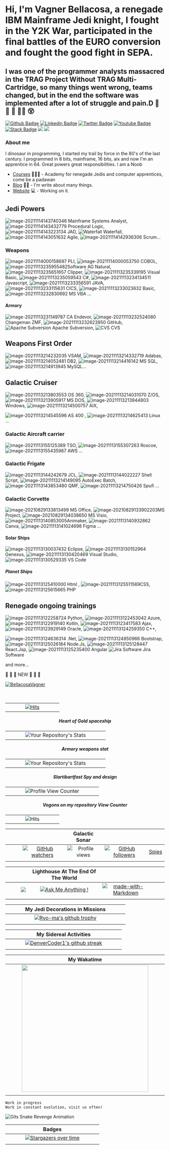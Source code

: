 # Hi, I'm Vagner Bellacosa, a renegade IBM Mainframe Jedi knight, I fought in the Y2K War, participated in the final battles of the EURO conversion and fought the good fight in SEPA.


## I was one of the programmer analysts massacred in the TRAG Project Without TRAG Multi-Cartridge, so many things went wrong, teams changed, but in the end the software was implemented after a lot of struggle and pain.D 🤪 🤪 🤪 😮‍💨 😵



[![Github Badge](https://img.shields.io/badge/-Github-000?style=flat-square&logo=Github&logoColor=white&link=https://github.com/VagnerBellacosa)](https://github.com/VagnerBellacosa)
[![Linkedin Badge](https://img.shields.io/badge/-LinkedIn-blue?style=flat-square&logo=Linkedin&logoColor=white&link=https://www.linkedin.com/in/vagnerbellacosa/)](https://www.linkedin.com/in/vagnerbellacosa/)
[![Twitter Badge](https://img.shields.io/badge/-Twitter-1ca0f1?style=flat-square&labelColor=1ca0f1&logo=twitter&logoColor=white&link=https://twitter.com/BellacosaVagner)](https://twitter.com/BellacosaVagner)
[![Youtube Badge](https://img.shields.io/badge/-YouTube-ff0000?style=flat-square&labelColor=ff0000&logo=youtube&logoColor=white&link=https://www.youtube.com/user/vagnerbellacosa)](https://www.youtube.com/user/vagnerbellacosa)
[![Stack Badge](https://img.shields.io/badge/-Stack%20overflow-FE7A16?style=flat-square&logo=stack-overflow&logoColor=white&link=https://stackoverflow.com/users/16342776/vagner-bellacosa)](https://stackoverflow.com/users/16342776/vagner-bellacosa)
<a href="https://api.whatsapp.com/send?phone=5519983190111&" alt="WhatsApp">
<img src="https://img.shields.io/badge/-WhatsApp-25d366?style=flat-square&labelColor=25d366&logo=whatsapp&logoColor=white&link=API-DO-SEU-WHATSAPP"/></a>
<a href="https://www.instagram.com/vagnerbellacosa/" alt="Instagram">
<img src="https://img.shields.io/badge/-Instagram-DF0174?style=flat-square&labelColor=DF0174&logo=instagram&logoColor=white&link=LINK-DO-SEU-INSTAGRAM"/></a>


### About me
I dinosaur in programming, I started my trail by force in the 80's of the last century. I programmed in 8 bits, mainframe, 16 bits, aix and now I'm an apprentice in 64.
Great powers great responsibilities. I am a Noob

- [Courses](https://digitalinnovation.one/sign-up?ref=R5J3ZLTIFS) 👨🏼‍🏫 - Academy for renegade Jedis and computer apprentices, come be a padawan
- [Blog](https://andarilhovisitaportugal.blogspot.com/) ✍🏼 - I'm write about many things.
- [Website](https://eljefemidnightlunch.blogspot.com/) 💻 - Working on it.

## Jedi Powers
 ![image-20211114143740346](Image/image-20211114143740346.png) Mainframe Systems Analyst, ![image-20211114143432779](Image/image-20211114143432779.png) Procedural Logic, ![image-20211114143223134](Image/image-20211114143223134.png)  JAD, ![Waterfall](Image/Waterfall.png) Waterfall,![image-20211114143051632](Image/image-20211114143051632.png) Agile, ![image-20211114142936306](Image/image-20211114142936306.png) Scrum... 

### Weapons 
![image-20211114000158697](Image/image-20211114000158697.png) PLI, ![image-20211114000053750](Image/image-20211114000053750.png)  COBOL,  ![image-20211113235955482](Image/image-20211113235955482.png)Software AG Natural,  ![image-20211113235651657](Image/image-20211113235651657.png)  Clipper,  ![image-20211113235339195](Image/image-20211113235339195.png)  Visual Basic, ![image-20211113235059543](Image/image-20211113235059543.png)  C#, ![image-20211113234134511](Image/image-20211113234134511.png) Javascript, ![image-20211113233356591](Image/image-20211113233356591.png) JAVA, ![image-20211113233115631](Image/image-20211113233115631.png)  CICS,  ![image-20211113233023632](Image/image-20211113233023632.png)  Basic, ![image-20211113232830692](Image/image-20211113232830692.png) MS VBA ...

#### Armory 
![image-20211113231149787](Image/image-20211113231149787.png) CA Endevor, ![image-20211113232524080](Image/image-20211113232524080.png) Changeman ZMF,  ![image-20211113232623950](Image/image-20211113232623950.png) GitHub, ![Apache Subversion](Image/ApacheSubversion.png) Apache Subversion, ![ CVS ](Image/CVS.png) CVS

## Weapons First Order
![image-20211113214232035](Image/image-20211113214232035.png) VSAM,  ![image-20211113214332719](Image/image-20211113214332719.png) Adabas,  ![image-20211113214052481](Image/image-20211113214052481.png) DB2,   ![image-20211113214416142](Image/image-20211113214416142.png) MS SQL,  ![image-20211113214913945](Image/image-20211113214913945.png) MySQL...

## Galactic Cruiser 
![image-20211113213803553](Image/image-20211113213803553.png) OS 360,   ![image-20211113214031070](Image/image-20211113214031070.png)  Z/OS,   ![image-20211113213905917](Image/image-20211113213905917.png) MS DOS,  ![image-20211113213944803](Image/image-20211113213944803.png) Windows,  ![image-20211113214500757](Image/image-20211113214500757.png)  AIX,  

![image-20211113214545596](Image/image-20211113214545596.png)  AS 400 ,  ![image-20211113214625413](Image/image-20211113214625413.png) Linux ...

### Galactic Aircraft carrier

![image-20211113155125389](Image/image-20211113155125389.png)  TSO,   ![image-20211113155307263](Image/image-20211113155307263.png) Roscoe,  ![image-20211113155435967](Image/image-20211113155435967.png)  AWS ...

### Galactic Frigate 

 ![image-20211113144242679](Image/image-20211113144242679.png)   JCL,   ![image-20211113144022227](Image/image-20211113144022227.png)  Shell Script,   ![image-20211113214149095](Image/image-20211113214149095.png) AutoExec Batch,   ![image-20211113143853480](Image/image-20211113143853480.png) QMF,  ![image-20211113214750426](Image/image-20211113214750426.png) Spufi ...

### Galactic Corvette 

![image-20210829133813499](Image/image-20210829133813499.png)  MS Office,    ![image-20210829133902203](Image/image-20210829133902203.png)MS Project,  ![image-20210829134038650](Image/image-20210829134038650.png) MS Visio,   ![image-20211113140853005](Image/image-20211113140853005.png)Animaker,   ![image-20211113140932862](Image/image-20211113140932862.png)Canva,  ![image-20211113141024698](Image/image-20211113141024698.png) Figma ...

#### Solar Ships
 ![image-20211113130037432](Image/image-20211113130037432.png)  Eclipse,  ![image-20211113130152964](Image/image-20211113130152964.png)  Genexus,   ![image-20211113130420469](Image/image-20211113130420469.png)  Visual Studio,   ![image-20211113130529335](Image/image-20211113130529335.png) VS Code

##### Planet Ships
![image-20211113125410000](Image/image-20211113125410000.png) Html ,  ![image-20211113125511569](Image/image-20211113125511569.png)CSS, ![image-20211113125615665](Image/image-20211113125615665.png) PHP 

## Renegade ongoing trainings
![image-20211113122258724](Image/image-20211113122258724.png)   Python,  ![image-20211113122453042](Image/image-20211113122453042.png)  Azure,  ![image-20211113122919140](Image/image-20211113122919140.png)  Kotlin,    ![image-20211113123417583](Image/image-20211113123417583.png)  Ajax,   ![image-20211113123929149](Image/image-20211113123929149.png) Oracle,  ![image-20211113124259350](Image/image-20211113124259350.png)  C++,

![image-20211113124636314](Image/image-20211113124636314.png) .Net,   ![image-20211113124850966](Image/image-20211113124850966.png) Bootstrap,  ![image-20211113125026184](Image/image-20211113125026184.png) Node.Js, ![image-20211113125128447](Image/image-20211113125128447.png) React.Jsp,    ![image-20211113125235400](Image/image-20211113125235400.png) Angular   ![Jira Software](Image/Jira-Software-logo.png)  Jira Software

and more...


📰  📰  📰 NEW 📯  📯  📯

<div>
    <a href="https://twitter.com/BellacosaVagner" target="blank">
    <img src="https://img.shields.io/twitter/follow/BellacosaVagner?logo=twitter&style=for-the-badge" alt="BellacosaVagner" />
  </a>

</div>

<br>
<br>

<center>

| | | |
| :---: |  :---: |  :---: |
|  &nbsp; &nbsp; &nbsp; &nbsp; &nbsp; |  [![Hits](https://hits.seeyoufarm.com/api/count/incr/badge.svg?url=https%3A%2F%2Fgithub.com%2FVagnerBellacosa&count_bg=%2379C83D&title_bg=%23555555&icon=skyliner.svg&icon_color=%23E7E7E7&title=hits&edge_flat=false)](https://hits.seeyoufarm.com) |  &nbsp; &nbsp; &nbsp; &nbsp; &nbsp; | 

 ##### Heart of Gold spaceship
| | | |
| :---: |  :---: |  :---: |
|  &nbsp; &nbsp; &nbsp; &nbsp; &nbsp; | ![Your Repository's Stats](https://github-readme-stats.vercel.app/api?username=VagnerBellacosa&show_icons=true) |  &nbsp; &nbsp; &nbsp; &nbsp; &nbsp; |

##### Armory weapons stat
| | | |
| :---: |  :---: |  :---: |
|  &nbsp; &nbsp; &nbsp; &nbsp; &nbsp; | ![Your Repository's Stats](https://github-readme-stats.vercel.app/api/top-langs/?username=VagnerBellacosa&theme=blue-green) |  &nbsp; &nbsp; &nbsp; &nbsp; &nbsp; |

##### Slartibartfast Spy and design
| |  | |
| :---: |  :---: |  :---: |
|  &nbsp; &nbsp; &nbsp; &nbsp; &nbsp; | ![Profile View Counter](https://komarev.com/ghpvc/?username=VagnerBellacosa) |  &nbsp; &nbsp; &nbsp; &nbsp; &nbsp; |

##### Vogons on my repository View Counter
| |  | |
| :---: |  :---: |  :---: |
|  &nbsp; &nbsp; &nbsp; &nbsp; &nbsp; | ![Hits](https://hitcounter.pythonanywhere.com/count/tag.svg?url=https://github.com/VagnerBellacosa/DIO_Bootcamps) |  &nbsp; &nbsp; &nbsp; &nbsp; &nbsp; |

| | | **Galactic Sonar** | | |
| :---: | :---: | :---: | :---: |  :---: |
| &nbsp; &nbsp; &nbsp; &nbsp; &nbsp; |  [![GitHub watchers](https://img.shields.io/github/watchers/Naereen/StrapDown.js.svg?style=social&label=Watch&maxAge=2592000)](https://GitHub.com/VagnerBellacosa/StrapDown.js/watchers/)  |    ![Profile views](https://gpvc.arturio.dev/VagnerBellacosa)   |  [![GitHub followers](https://img.shields.io/github/followers/VagnerBellacosa.svg?style=social&label=Follow&maxAge=2592000)](https://github.com/VagnerBellacosa?tab=followers)   | [Spies](https://profile-counter.glitch.me/VagnerBellacosa/count.svg) |
| | | | | |

| | | **Lighthouse At The End Of The World**  | | |
| :---: | :---: | :---: | :---: | :---: |
| &nbsp; &nbsp; &nbsp; &nbsp; &nbsp; | <a href="mailto:vagnerbellacosa@gmail.com?"><img src="https://img.shields.io/badge/gmail-%23DD0031.svg?&style=for-the-badge&logo=gmail&logoColor=white"/></a> |   [![Ask Me Anything !](https://img.shields.io/badge/Ask%20me-anything-1abc9c.svg)](https://GitHub.com/VagnerBellacosa/ama)   |    [![made-with-Markdown](https://img.shields.io/badge/Made%20with-Markdown-1f425f.svg)](http://commonmark.org)    | &nbsp; &nbsp; &nbsp; &nbsp; &nbsp; |
| | | | | |

| | **My Jedi Decorations in Missions** | | 
| :---: | :---: | :---: |
| &nbsp; &nbsp; &nbsp; &nbsp; &nbsp; | [![Ryo-ma's github trophy](https://github-profile-trophy.vercel.app/?username=VagnerBellacosa&row=1)](https://github.com/ryo-ma/github-profile-trophy) | &nbsp; &nbsp; &nbsp; &nbsp; &nbsp; |
| | | |

| | **My Sidereal Activities**    | |
| :---: | :---: | :---: |
| &nbsp; &nbsp; &nbsp; &nbsp; &nbsp; | [![DenverCoder1's github streak](https://github-readme-streak-stats.herokuapp.com/?user=VagnerBellacosa&theme=blue-green)](https://github.com/DenverCoder1/github-readme-streak-stats) | &nbsp; &nbsp; &nbsp; &nbsp; &nbsp; |
| | | |

| | **My Wakatime**    | |
| :---: | :---: | :---: |
| &nbsp; &nbsp; &nbsp; &nbsp; &nbsp; |  <img width="400px" src="https://github-readme-stats.vercel.app/api/wakatime?username=@1e79a819-2e9c-42f8-bec7-0907c53ccc9f&hide_border=true&theme=yeblu&langs_count=20&layout=compact&v2" /> | &nbsp; &nbsp; &nbsp; &nbsp; &nbsp; | 
| | | |

</center>

```Work
Work in progress
Work in constant evolution, visit us often!
```

![Gits Snake Revenge Animation](https://github.com/VagnerBellacosa/VagnerBellacosa/blob/main/github-contribution-grid-snake.svg)

| | **Badges** | |
| :---: | :---: | :---: |
| &nbsp; &nbsp; &nbsp; &nbsp; &nbsp; | [![Stargazers over time](https://contributor-graph-api.apiseven.com/contributors-svg?chart=contributorOverTime&repo=VagnerBellacosa/badges)](https://www.apiseven.com/en/contributor-graph?chart=contributorOverTime&repo=VagnerBellacosa/badges)               | &nbsp; &nbsp; &nbsp; &nbsp; &nbsp; |
| | | |

